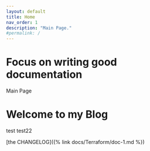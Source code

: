 ```yaml
---
layout: default
title: Home
nav_order: 1
description: "Main Page."
#permalink: /
---
```


# Focus on writing good documentation

Main Page
<h1>Welcome to my Blog</h1>

test
test22

[the CHANGELOG]({% link docs/Terraform/doc-1.md %})
